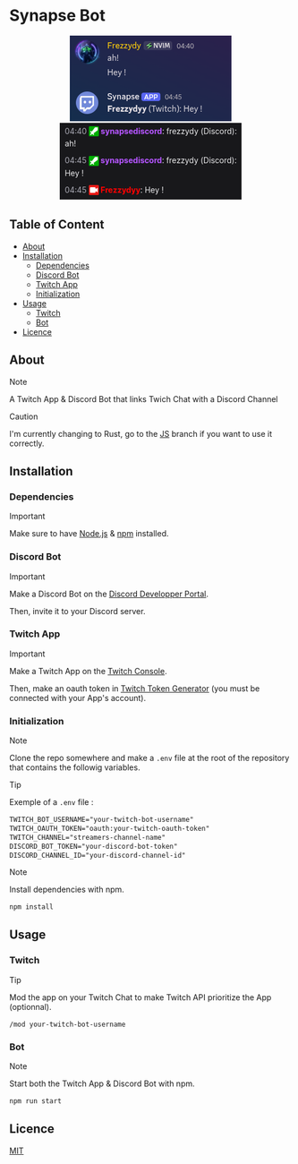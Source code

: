 # Synapse Bot

<p align="center">
  <img src="./readme/example1.png" alt="Example 1"> <img src="./readme/example2.png" alt="Example 2">
</p>

## Table of Content

- [About](#about)
- [Installation](#installation)
  - [Dependencies](#dependencies)
  - [Discord Bot](#discord-bot)
  - [Twitch App](#twitch-app)
  - [Initialization](#initialization)
- [Usage](#usage)
  - [Twitch](#twitch)
  - [Bot](#bot)
- [Licence](#licence)

## About

> [!NOTE]
> A Twitch App & Discord Bot that links Twich Chat with a Discord Channel

> [!CAUTION]
> I'm currently changing to Rust, go to the [JS](https://github.com/YetAnotherMechanicusEnjoyer/SynapseBot/tree/js) branch if you want to use it correctly.

## Installation

### Dependencies

> [!IMPORTANT]
> Make sure to have [Node.js](https://nodejs.org) & [npm](https://www.npmjs.com/) installed.

### Discord Bot

> [!IMPORTANT]
> Make a Discord Bot on the [Discord Developper Portal](https://discord.com/developers/active-developer).
>
> Then, invite it to your Discord server.

### Twitch App

> [!IMPORTANT]
> Make a Twitch App on the [Twitch Console](https://dev.twitch.tv/console).
>
> Then, make an oauth token in [Twitch Token Generator](https://twitchtokengenerator.com) (you must be connected with your App's account).

### Initialization

> [!NOTE]
> Clone the repo somewhere and make a `.env` file at the root of the repository that contains the followig variables.

> [!TIP]
> Exemple of a `.env` file :

```env
TWITCH_BOT_USERNAME="your-twitch-bot-username"
TWITCH_OAUTH_TOKEN="oauth:your-twitch-oauth-token"
TWITCH_CHANNEL="streamers-channel-name"
DISCORD_BOT_TOKEN="your-discord-bot-token"
DISCORD_CHANNEL_ID="your-discord-channel-id"
```

> [!NOTE]
> Install dependencies with npm.

```bash
npm install
```

## Usage

### Twitch

> [!TIP]
> Mod the app on your Twitch Chat to make Twitch API prioritize the App (optionnal).

```
/mod your-twitch-bot-username
```

### Bot

> [!NOTE]
> Start both the Twitch App & Discord Bot with npm.

```bash
npm run start
```

## Licence

[MIT](https://github.com/YetAnotherMechanicusEnjoyer/SynapseBot/blob/471d506d441951272afa4067d1dc75349af5f129/LICENSE)
